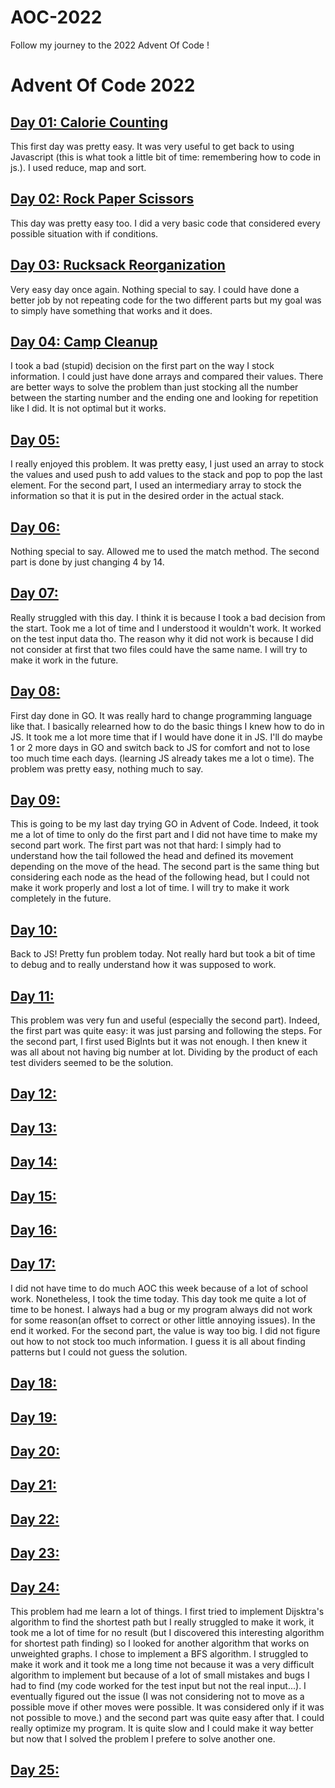 # AOC-2022
Follow my journey to the 2022 Advent Of Code ! 

# Advent Of Code 2022

## [Day 01: Calorie Counting](https://adventofcode.com/2022/day/1)

This first day was pretty easy. It was very useful to get back to using Javascript (this is what took a little bit of time: remembering how to code in js.).
I used reduce, map and sort.


## [Day 02: Rock Paper Scissors](https://adventofcode.com/2022/day/2)

This day was pretty easy too. I did a very basic code that considered every possible situation with if conditions. 


## [Day 03: Rucksack Reorganization](https://adventofcode.com/2022/day/3)

Very easy day once again. Nothing special to say. I could have done a better job by not repeating code for the two different parts but my goal was to simply have something that works and it does.


## [Day 04: Camp Cleanup](https://adventofcode.com/2022/day/4)

I took a bad (stupid) decision on the first part on the way I stock information. I could just have done arrays and compared their values. There are better ways to solve the problem than just stocking all the number between the starting number and the ending one and looking for repetition like I did. It is not optimal but it works.

## [Day 05: ](https://adventofcode.com/2022/day/5)

I really enjoyed this problem. It was pretty easy, I just used an array to stock the values and used push to add values to the stack and pop to pop the last element. For the second part, I used an intermediary array to stock the information so that it is put in the desired order in the actual stack.

## [Day 06: ](https://adventofcode.com/2022/day/6)

Nothing special to say. Allowed me to used the match method. The second part is done by just changing 4 by 14.

## [Day 07: ](https://adventofcode.com/2022/day/7)

Really struggled with this day. I think it is because I took a bad decision from the start. Took me a lot of time and I understood it wouldn't work. It worked on the test input data tho. The reason why it did not work is because I did not consider at first that two files could have the same name. I will try to make it work in the future.

## [Day 08: ](https://adventofcode.com/2022/day/8)

First day done in GO. It was really hard to change programming language like that. I basically relearned how to do the basic things I knew how to do in JS. It took me a lot more time that if I would have done it in JS. I'll do maybe 1 or 2 more days in GO and switch back to JS for comfort and not to lose too much time each days. (learning JS already takes me a lot o time).
The problem was pretty easy, nothing much to say.

## [Day 09: ](https://adventofcode.com/2022/day/9)

This is going to be my last day trying GO in Advent of Code. Indeed, it took me a lot of time to only do the first part and I did not have time to make my second part work. The first part was not that hard: I simply had to understand how the tail followed the head and defined its movement depending on the move of the head. The second part is the same thing but considering each node as the head of the following head, but I could not make it work properly and lost a lot of time. I will try to make it work completely in the future.

## [Day 10: ](https://adventofcode.com/2022/day/10)

Back to JS! Pretty fun problem today. Not really hard but took a bit of time to debug and to really understand how it was supposed to work.

## [Day 11: ](https://adventofcode.com/2022/day/11)

This problem was very fun and useful (especially the second part). Indeed, the first part was quite easy: it was just parsing and following the steps. For the second part, I first used BigInts but it was not enough. I then knew it was all about not having big number at lot. Dividing by the product of each test dividers seemed to be the solution.

## [Day 12: ](https://adventofcode.com/2022/day/12)


## [Day 13: ](https://adventofcode.com/2022/day/13)


## [Day 14: ](https://adventofcode.com/2022/day/14)



## [Day 15: ](https://adventofcode.com/2022/day/15)



## [Day 16: ](https://adventofcode.com/2022/day/16)



## [Day 17: ](https://adventofcode.com/2022/day/17)

I did not have time to do much AOC this week because of a lot of school work. Nonetheless, I took the time today. This day took me quite a lot of time to be honest. I always had a bug or my program always did not work for some reason(an offset to correct or other little annoying issues). In the end it worked. For the second part, the value is way too big. I did not figure out how to not stock too much information. I guess it is all about finding patterns but I could not guess the solution.

## [Day 18: ](https://adventofcode.com/2022/day/18)



## [Day 19: ](https://adventofcode.com/2022/day/19)



## [Day 20: ](https://adventofcode.com/2022/day/20)



## [Day 21: ](https://adventofcode.com/2022/day/21)



## [Day 22: ](https://adventofcode.com/2022/day/22)


## [Day 23: ](https://adventofcode.com/2022/day/23)



## [Day 24: ](https://adventofcode.com/2022/day/24)

This problem had me learn a lot of things. I first tried to implement Dijsktra's algorithm to find the shortest path but I really struggled to make it work, it took me a lot of time for no result (but I discovered this interesting algorithm for shortest path finding) so I looked for another algorithm that works on unweighted graphs. I chose to implement a BFS algorithm. I struggled to make it work and it took me a long time not because it was a very difficult algorithm to implement but because of a lot of small mistakes and bugs I had to find (my code worked for the test input but not the real input...). I eventually figured out the issue (I was not considering not to move as a possible move if other moves were possible. It was considered only if it was not possible to move.) and the second part was quite easy after that. 
I could really optimize my program. It is quite slow and I could make it way better but now that I solved the problem I prefere to solve another one.


## [Day 25: ](https://adventofcode.com/2022/day/25)


